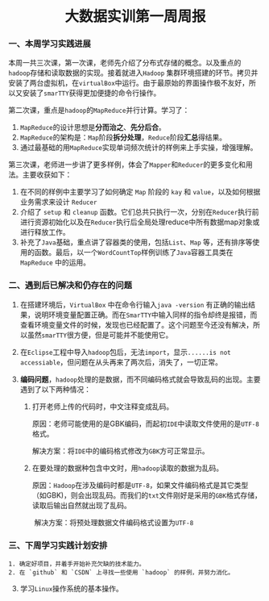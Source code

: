 <center><h1>大数据实训第一周周报</h1></center>

### 一、本周学习实践进展

​		本周一共三次课，第一次课，老师先介绍了分布式存储的概念。以及重点的`hadoop`存储和读取数据的实现。接着就进入`Hadoop` 集群环境搭建的环节。拷贝并安装了两台虚拟机，在`virtualBox`中运行。由于最原始的界面操作极不友好，所以又安装了`smarTTY`获得更加便捷的命令行操作。

​		第二次课，重点是`hadoop`的`MapReduce`并行计算。学习了：

1. `MapReduce`的设计思想是**分而治之**、**先分后合**。
2. `MapReduce`的架构是：`Map`阶段**拆分处理**，`Reduce`阶段**汇总**得结果。
3. 通过最基础的用`MapReduce`实现单词频次统计的样例来上手实操，增强理解。

​        第三次课，老师进一步讲了更多样例，体会了`Mapper`和`Reducer`的更多变化和用法。主要收获如下：

1. 在不同的样例中主要学习了如何确定 `Map` 阶段的 `kay` 和 `value`，以及如何根据业务需求来设计 `Reducer`
2. 介绍了 `setup` 和 `cleanup` 函数。它们总共只执行一次，分别在`Reducer`执行前进行资源初始化以及在`Reducer`执行后全局处理reduce中所有数据map对象或进行释放工作。
3. 补充了`Java`基础，重点讲了容器类的使用，包括`List`、`Map` 等，还有排序等使用的函数。最后，以一个`WordCountTop`样例训练了`Java`容器工具类在 `MapReduce` 中的运用。



### 二、遇到后已解决和仍存在的问题

1. 在搭建环境后，`VirtualBox` 中在命令行输入`java -version` 有正确的输出结果，说明环境变量配置正确。而在`SmarTTY`中输入同样的指令却终是报错，而查看环境变量文件的时候，发现也已经配置了。这个问题至今还没有解决，所以虽然`smarTTY`很方便，但是可能并不能使用它。

2. 在`Eclipse`工程中导入`hadoop`包后，无法`import`，显示`......is not accessiable`，但问题在从头再来了两次后，消失了，一切正常。

3. **编码问题**，`hadoop`处理的是数据，而不同编码格式就会导致乱码的出现。主要遇到了以下两种情况：

    1. 打开老师上传的代码时，中文注释变成乱码。

        ​	原因：老师可能使用的是GBK编码，而起初`IDE`中读取文件使用的是`UTF-8`格式。

        ​	解决方案：将`IDE`中的编码格式修改为`GBK`方可正常显示。

    2. 在要处理的数据种包含中文时，用`hadoop`读取的数据为乱码。

        ​	原因：`Hadoop`在涉及编码时都是`UTF-8`，如果文件编码格式是其它类型（如GBK)，则会出现乱码。而我们的`txt`文件刚好是采用的`GBK`格式存储，读取后输出自然就出现了乱码。

        ​	解决方案：将预处理数据文件编码格式设置为`UTF-8`



### 三、下周学习实践计划安排

	1. 确定好项目，并着手开始补充欠缺的技术能力。
 	2. 在 `github` 和 `CSDN` 上寻找一些使用 `hadoop` 的样例，并努力消化。

3. 学习`Linux`操作系统的基本操作。